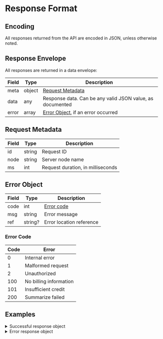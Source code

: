 # Response Format

## Encoding

All responses returned from the API are encoded in JSON, unless otherwise
noted.

## Response Envelope

All responses are returned in a data envelope:

Field | Type   | Description
------|--------|-----------
meta  | object | [Request Metadata](#request-metadata)
data  | any    | Response data. Can be any valid JSON value, as documented
error | array  | [Error Object](#error-object), if an error occurred

## Request Metadata

Field | Type   | Description
------|--------|-----------
id    | string | Request ID
node  | string | Server node name
ms    | int    | Request duration, in milliseconds

## Error Object

Field | Type    | Description
------|---------|-----------
code  | int     | [Error code](#error-code)
msg   | string  | Error message
ref   | string? | Error location reference

### Error Code

Code | Error
-----|------
   0 | Internal error
   1 | Malformed request
   2 | Unauthorized
 100 | No billing information
 101 | Insufficient credit
 200 | Summarize failed

## Examples

<details>
<summary>Successful response object</summary>

From the [Execute Search](../endpoints/making_requests.md) endpoint:

```json
{
  "meta": {
    "id": "2a5b8993-d1bf-468b-9766-5afa50727bd4",
    "node": "us-east",
    "ms": 500
  },
  "data": [
    {
      "t": 0,
      "rank": 1,
      "url": "https://kagi.com",
      "title": "Kagi Search",
      "snippet": "Let's fetch!",
    },
    {
      "t": 0,
      "rank": 2,
      "url": "https://browser.kagi.com",
      "title": "Orion Browser by Kagi",
      "snippet": "Incredible performance. Total Protection.",
    }
  ]
}
```

</details>

<details>
<summary>Error response object</summary>

From the [Execute Search](../endpoints/making_requests.md) endpoint:

```json
{
  "meta": {
    "id": "bcbf11d2-1afa-4e72-a0ee-2d9079d1d332",
    "node": "us-east",
    "ms": 0
  },
  "data": null,
  "error": [
    {
      "code": 1,
      "msg": "Missing q parameter",
      "ref": null
    }
  ]
}
```

</details>
